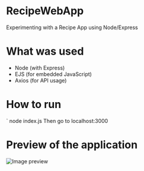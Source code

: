 # RecipeWebApp
Experimenting with a Recipe App using Node/Express 

# What was used
* Node (with Express)
* EJS (for embedded JavaScript)
* Axios (for API usage)

# How to run
` node index.js
Then go to localhost:3000

# Preview of the application
![Image preview](https://i.ibb.co/6ZZFGZG/Screenshot-2021-04-17-at-02-48-48.png)
